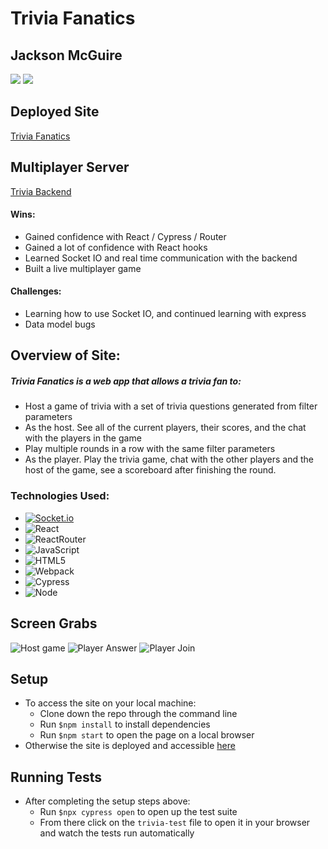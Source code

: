 # Trivia Fanatics

## Jackson McGuire 

[<img src="https://img.shields.io/badge/LinkedIn-jackson--mcguire-informational?style=for-the-badge&labelColor=black&logo=linkedin&logoColor=0077b5&&color=0FBBD6"/>][linkedin2]
[<img src="https://img.shields.io/badge/Github-jacksonmcguire-informational?style=for-the-badge&labelColor=black&logo=github&color=8B0BD5"/>][github2]

<!--Personal Definitions -->
[linkedin2]: https://www.linkedin.com/in/jackson-m-66297b204/
[github2]: https://github.com/Jacksonmcguire

## Deployed Site

[Trivia Fanatics](https://trivia-fanatics.herokuapp.com/)

## Multiplayer Server

[Trivia Backend](https://github.com/Jacksonmcguire/trivia-backend)

#### Wins:
 * Gained confidence with React / Cypress / Router
 * Gained a lot of confidence with React hooks
 * Learned Socket IO and real time communication with the backend
 * Built a live multiplayer game
#### Challenges:
 * Learning how to use Socket IO, and continued learning with express
 * Data model bugs

## Overview of Site:
##### Trivia Fanatics is a web app that allows a trivia fan to:
  * Host a game of trivia with a set of trivia questions generated from filter parameters
  * As the host. See all of the current players, their scores, and the chat with the players in the game
  * Play multiple rounds in a row with the same filter parameters
  * As the player. Play the trivia game, chat with the other players and the host of the game, see a scoreboard after finishing the round.

### Technologies Used:
* [![Socket.io](https://socket.io/assets/img/logo.svg)](https://socket.io/)
* ![React](https://camo.githubusercontent.com/4e4a3b5c3e9c00501ec866e2f2466c5a6032f838aca5f2cf3b14450e39e8a2f0/68747470733a2f2f696d672e736869656c64732e696f2f62616467652f72656163742532302d2532333230323332612e7376673f267374796c653d666f722d7468652d6261646765266c6f676f3d7265616374266c6f676f436f6c6f723d253233363144414642)
* ![ReactRouter](https://camo.githubusercontent.com/4f9d20f3a284d2f6634282f61f82a62e99ee9906537dc9859decfdc9efbb51ec/68747470733a2f2f696d672e736869656c64732e696f2f62616467652f52656163745f526f757465722d4341343234353f7374796c653d666f722d7468652d6261646765266c6f676f3d72656163742d726f75746572266c6f676f436f6c6f723d7768697465)
* ![JavaScript](https://img.shields.io/badge/javascript%20-%23323330.svg?&style=for-the-badge&logo=javascript&logoColor=%23F7DF1E)
* ![HTML5](https://img.shields.io/badge/html5%20-%23E34F26.svg?&style=for-the-badge&logo=html5&logoColor=white)
* ![Webpack](https://img.shields.io/badge/webpack%20-%238DD6F9.svg?&style=for-the-badge&logo=webpack&logoColor=black)
* ![Cypress](https://img.shields.io/badge/cypress-04C38E.svg?&style=for-the-badge&logo=cypress&logoColor=white)
* ![Node](https://img.shields.io/badge/node.js%20-%2343853D.svg?&style=for-the-badge&logo=node.js&logoColor=white)

## Screen Grabs
![Host game](https://media.giphy.com/media/JRPevIgj3DXuZBwhMk/giphy.gif)
![Player Answer](https://media.giphy.com/media/KAY9ipJzlgxPitOPi8/giphy.gif)
![Player Join](https://media.giphy.com/media/HOudVk5esgr8mlVm60/giphy.gif)

## Setup
* To access the site on your local machine:
  * Clone down the repo through the command line
  * Run `$npm install` to install dependencies
  * Run `$npm start` to open the page on a local browser
* Otherwise the site is deployed and accessible [here](https://trivia-fanatics.herokuapp.com/) 

## Running Tests
* After completing the setup steps above:
  * Run `$npx cypress open` to open up the test suite
  * From there click on the `trivia-test` file to open it in your browser and watch the tests run automatically
